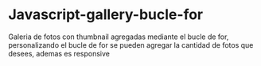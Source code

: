 # Javascript-gallery-bucle-for
Galeria de fotos con thumbnail agregadas mediante el bucle de for, personalizando el bucle de for se pueden agregar la cantidad de fotos que desees, ademas es responsive

